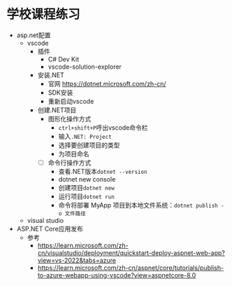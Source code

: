 # 学校课程练习
* asp.net配置
  * vscode
    * 插件
      * C# Dev Kit
      * vscode-solution-explorer
    * 安装.NET
      * 官网 https://dotnet.microsoft.com/zh-cn/
      * SDK安装
      * 重新启动vscode
    * 创建.NET项目
      * 图形化操作方式
        * `ctrl+shift+P`呼出vscode命令栏
        * 输入`.NET: Project`
        * 选择要创建项目的类型
        * 为项目命名
      * [ ] 命令行操作方式
        * 查看.NET版本`dotnet --version`
        * dotnet new console
        * 创建项目`dotnet new`
        * 运行项目`dotnet run`
        * 命令将部署 MyApp 项目到本地文件系统：`dotnet publish -o 文件路径`
  * visual studio
* ASP.NET Core应用发布
  * 参考
    * https://learn.microsoft.com/zh-cn/visualstudio/deployment/quickstart-deploy-aspnet-web-app?view=vs-2022&tabs=azure
    * https://learn.microsoft.com/zh-cn/aspnet/core/tutorials/publish-to-azure-webapp-using-vscode?view=aspnetcore-8.0
